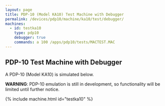 ```yaml
---
layout: page
title: PDP-10 (Model KA10) Test Machine with Debugger
permalink: /devices/pdp10/machine/ka10/test/debugger/
machines:
  - id: testka10
    type: pdp10
    debugger: true
    commands: a 100 /apps/pdp10/tests/MACTEST.MAC
---
```


PDP-10 Test Machine with Debugger
---------------------------------

A PDP-10 (Model KA10) is simulated below.

**WARNING**: PDP-10 emulation is still in development, so functionality will be limited until further notice.

{% include machine.html id="testka10" %}
